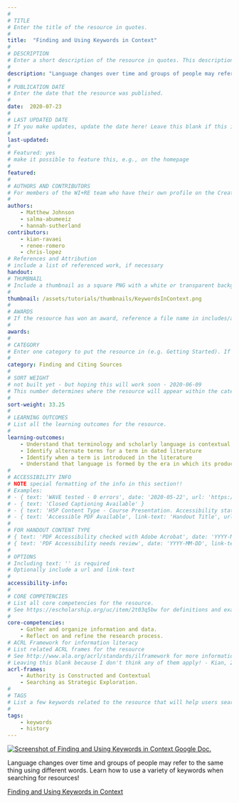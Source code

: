 ```yaml
---
#
# TITLE
# Enter the title of the resource in quotes.
#
title:  "Finding and Using Keywords in Context"
#
# DESCRIPTION
# Enter a short description of the resource in quotes. This description will appear on the list page as a preview, but not on the tutorial/workshop itself.
#
description: "Language changes over time and groups of people may refer to the same thing using different words. Learn how to use a variety of keywords when searching for resources!"
#
# PUBLICATION DATE
# Enter the date that the resource was published.
#
date:  2020-07-23
#
# LAST UPDATED DATE
# If you make updates, update the date here! Leave this blank if this is being published for the first time.
#
last-updated:
#
# Featured: yes
# make it possible to feature this, e.g., on the homepage
#
featured: 
#
# AUTHORS AND CONTRIBUTORS
# For members of the WI+RE team who have their own profile on the Creative Team page, enter the name as firstname-lastname (e.g. doug-worsham). For community partners who don't have their own profile on the WI+RE site, enter their name as Firstname Lastname (e.g. Gene Block). The names will appear in the order you enter them.
#
authors:
    - Matthew Johnson
    - salma-abumeeiz
    - hannah-sutherland
contributors:
    - kian-ravaei
    - renee-romero
    - chris-lopez 
# References and Attribution
# include a list of referenced work, if necessary
handout: 
# THUMBNAIL
# Include a thumbnail as a square PNG with a white or transparent background. Our standard dimensions are 250x250 px, but any size square will do. Thumbnails for tutorials go in /assets/tutorials/thumbnails/, and for workshops, /assets/workshops/thumbnails/.
#
thumbnail: /assets/tutorials/thumbnails/KeywordsInContext.png
#
# AWARDS
# If the resource has won an award, reference a file name in includes/awards/ without the .html. For example, if it was accepted to PRIMO, you would write "primo". If the award isn't in includes/awards, create a new award file!
#
awards:
#
# CATEGORY
# Enter one category to put the resource in (e.g. Getting Started). If you enter a category that doesn't already exist, a new category will be created on the WI+RE site.
#
category: Finding and Citing Sources
#
# SORT WEIGHT
# not built yet - but hoping this will work soon - 2020-06-09
# This number determines where the resource will appear within the category. Larger numbers appear later within the category, and higher numbers appear earlier.
#
sort-weight: 33.25
#
# LEARNING OUTCOMES
# List all the learning outcomes for the resource.
#
learning-outcomes:
    - Understand that terminology and scholarly language is contextual, temporal, and fluid
    - Identify alternate terms for a term in dated literature
    - Identify when a term is introduced in the literature
    - Understand that language is formed by the era in which its produced and can serve as a form of oppression - naming is power
#
# ACCESSIBILITY INFO
# NOTE special formatting of the info in this section!!
# Examples:
# - { text: 'WAVE tested - 0 errors', date: '2020-05-22', url: 'https://wave.webaim.org/' }
# - { text: 'Closed Captioning Available' }
# - { text: 'H5P Content Type - Course Presentation. Accessibility status - Tested with no known problems', date: 'YYYY-MM-DD', url: 'https://h5p.org/documentation/installation/content-type-accessibility' }
# - { text: 'Accessible PDF Available', link-text: 'Handout Title', url: 'full-url' }
#
# FOR HANDOUT CONTENT TYPE
# { text: 'PDF Accessibility checked with Adobe Acrobat', date: 'YYYY-MM-DD' }
# { text: 'PDF Accessibility needs review', date: 'YYYY-MM-DD', link-text: 'Issue reported', url: 'link to issue' } 
#
# OPTIONS
# Including text: '' is required
# Optionally include a url and link-text
#
accessibility-info:
#
# CORE COMPETENCIES
# List all core competencies for the resource.
# See https://escholarship.org/uc/item/2t03q5bw for definitions and examples of each core competency
#
core-competencies:
    - Gather and organize information and data.
    - Reflect on and refine the research process.
# ACRL Framework for information literacy
# List related ACRL frames for the resource
# See http://www.ala.org/acrl/standards/ilframework for more information
# Leaving this blank because I don't think any of them apply! - Kian, 2020-07-15
acrl-frames:
    - Authority is Constructed and Contextual
    - Searching as Strategic Exploration.
#
# TAGS
# List a few keywords related to the resource that will help users search for it.
#
tags:
    - keywords
    - history
---
```


<div class="row">
    <div class="col-sm-12 col-md-5">
    <a href="https://drive.google.com/file/d/1bFYc0CmG-Xx2rKfKMP9jQvVU5u6uFqDN" target="_blank" class="btn btn-outline-primary" aria-label="Open the guide in new window"><img class="img-fluid img-thumbnail" src="{{ '/assets/images/contextual-keywords_Page_1.png' | relative_url }}"   alt="Screenshot of Finding and Using Keywords in Context Google Doc." data-caption="Finding and Using Keywords in Historical Context Google Doc."></a>
    </div>
    <div class="col-sm-12 col-md-7">
        <p class="card-text">Language changes over time and groups of people may refer to the same thing using different words. Learn how to use a variety of keywords when searching for resources!</p>
            <a href="https://drive.google.com/file/d/1bFYc0CmG-Xx2rKfKMP9jQvVU5u6uFqDN" target="_blank" class="btn btn-outline-primary btn-block" aria-label="Open the guide in new window">Finding and Using Keywords in Context <i class="fas fa-external-link-alt" aria-hidden="true"></i></a>
    </div>
</div>
